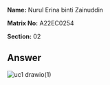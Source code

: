 

**Name:** Nurul Erina binti Zainuddin

**Matrix No:** A22EC0254

**Section:** 02

## Answer
![uc1 drawio(1)](https://github.com/drshahizan/software-engineering/assets/128160230/20002964-e299-4b03-82bd-7cfb01c9f072)
